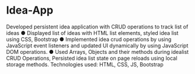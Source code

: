 # Idea-App

Developed persistent idea application with CRUD operations to track list of ideas
●	Displayed list of ideas with HTML list elements, styled idea list using CSS, Bootstrap
●	Implemented idea crud operations by using JavaScript event listeners and updated UI dynamically by using JavaScript DOM operations.
●	Used Arrays, Objects and their methods during idealist CRUD Operations, Persisted idea list state on page reloads using local storage methods.
Technologies used: HTML, CSS, JS, Bootstrap
